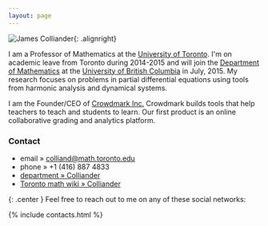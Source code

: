 ```yaml
---
layout: page
---
```




![James Colliander](http://www.gravatar.com/avatar/b7609f44c94924bd4b0694f872867b4c.png){: .alignright}

I am a Professor of Mathematics at the [University of Toronto](http://www.utoronto.ca/). I'm on academic leave from Toronto during 2014-2015 and will join the [Department of Mathematics](https://www.math.ubc.ca/) at the [University of British Columbia](http://www.ubc.ca/) in July, 2015. My research focuses on problems in partial differential equations using tools from harmonic analysis and dynamical systems.

I am the Founder/CEO of <a href="http://crowdmark.com">Crowdmark Inc.</a> Crowdmark builds tools that help teachers to teach and students to learn. Our first product is an online collaborative grading and analytics platform.

### Contact

* 	email » colliand@math.toronto.edu  
* 	phone » +1 (416) 887 4833
* 	[department » Colliander](http://www.math.toronto.edu/cms/colliander-james/)
*	[Toronto math wiki » Colliander](http://wiki.math.toronto.edu/TorontoMathWiki/index.php/User:Colliand)


{: .center }
Feel free to reach out to me on any of these social networks:

{% include contacts.html %}


